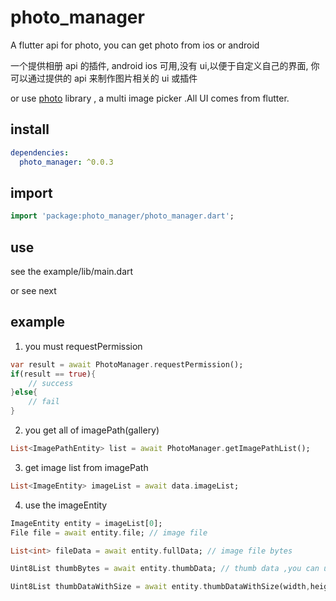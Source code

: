 # photo_manager

A flutter api for photo, you can get photo from ios or android

一个提供相册 api 的插件, android ios 可用,没有 ui,以便于自定义自己的界面, 你可以通过提供的 api 来制作图片相关的 ui 或插件

or use [photo](https://pub.dartlang.org/packages/photo) library , a multi image picker .All UI comes from flutter.

## install

```yaml
dependencies:
  photo_manager: ^0.0.3
```

## import

```dart
import 'package:photo_manager/photo_manager.dart';
```

## use

see the example/lib/main.dart

or see next

## example

1. you must requestPermission

```dart
var result = await PhotoManager.requestPermission();
if(result == true){
    // success
}else{
    // fail
}
```

2. you get all of imagePath(gallery)

```dart
List<ImagePathEntity> list = await PhotoManager.getImagePathList();
```

3. get image list from imagePath

```dart
List<ImageEntity> imageList = await data.imageList;
```

4. use the imageEntity

```dart
ImageEntity entity = imageList[0];
File file = await entity.file; // image file

List<int> fileData = await entity.fullData; // image file bytes

Uint8List thumbBytes = await entity.thumbData; // thumb data ,you can use Image.memory(thumbBytes); size is 64px*64px;

Uint8List thumbDataWithSize = await entity.thumbDataWithSize(width,height); //Just like thumbnails, you can specify your own size. unit is px;
```
